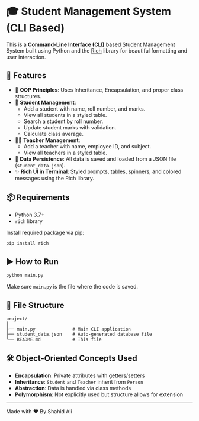 # 🎓 Student Management System (CLI Based)

This is a **Command-Line Interface (CLI)** based Student Management System built using Python and the [Rich](https://github.com/Textualize/rich) library for beautiful formatting and user interaction.

## 🚀 Features

- 🔐 **OOP Principles**: Uses Inheritance, Encapsulation, and proper class structures.
- 📝 **Student Management**:
  - Add a student with name, roll number, and marks.
  - View all students in a styled table.
  - Search a student by roll number.
  - Update student marks with validation.
  - Calculate class average.
- 👨‍🏫 **Teacher Management**:
  - Add a teacher with name, employee ID, and subject.
  - View all teachers in a styled table.
- 💾 **Data Persistence**: All data is saved and loaded from a JSON file (`student_data.json`).
- ✨ **Rich UI in Terminal**: Styled prompts, tables, spinners, and colored messages using the Rich library.

## 📦 Requirements

- Python 3.7+
- `rich` library

Install required package via pip:

```bash
pip install rich
```

## ▶️ How to Run

```bash
python main.py
```

Make sure `main.py` is the file where the code is saved.

## 📁 File Structure

```
project/
│
├── main.py              # Main CLI application
├── student_data.json    # Auto-generated database file
└── README.md            # This file
```

## 🛠️ Object-Oriented Concepts Used

- **Encapsulation**: Private attributes with getters/setters
- **Inheritance**: `Student` and `Teacher` inherit from `Person`
- **Abstraction**: Data is handled via class methods
- **Polymorphism**: Not explicitly used but structure allows for extension

---

Made with ❤️ By Shahid Ali
